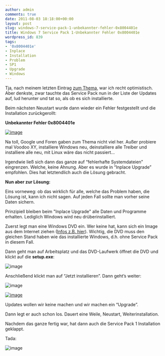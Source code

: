 ```yaml
---
author: admin
comments: true
date: 2011-08-03 18:18:00+00:00
layout: post
slug: windows-7-service-pack-1-unbekannter-fehler-0x8004401e
title: Windows 7 Service Pack 1-Unbekannter Fehler 0x8004401e
wordpress_id: 839
tags:
- '0x8004401e'
- Inplace
- Installation
- Problem
- SP1
- Upgrade
- Windows
---
```


Tja, nach meinem letzten Eintrag [zum Thema](https://andydunkel.net/sonstiges/2011/07/31/kein-service-pack-1-frs-thinkpad-edge.html), war ich recht optimistisch. Aber denkste, zwar tauchte das Service Pack nun in der Liste der Updates auf, lud herunter und tat so, als ob es sich installierte.

Beim nächsten Neustart wurde dann wieder ein Fehler festgestellt und die Installation zurückgerollt:

**Unbekannter Fehler 0x8004401e**

[![image](https://andydunkel.net/assets/uploads/2011/08/image_thumb.png)](https://andydunkel.net/assets/uploads/2011/08/image.png)

Na toll, Google und Foren gaben zum Thema nicht viel her. Außer probiere mal Voodoo XY, installiere Windows neu, deinstalliere alle Treiber und installiere alle neu, mit Linux wäre das nicht passiert…

Irgendwie ließ sich dann das ganze auf “fehlerhafte Systemdateien” eingrenzen. Welche, keine Ahnung. Aber es wurde in “Inplace Upgrade” empfohlen. Dies hat letztendlich auch die Lösung gebracht.

**Nun aber zur Lösung:**


<!-- more -->


Eins vorneweg: ob das wirklich für alle, welche das Problem haben, die Lösung ist, kann ich nicht sagen. Auf jeden Fall sollte man vorher seine Daten sichern.

Prinzipiell bleiben beim "Inplace Upgrade" alle Daten und Programme erhalten. Lediglich Windows wird neu drüberinstalliert. 

Zuerst legt man eine Windows DVD ein. Wer keine hat, kann sich ein Image aus dem Internet ziehen ([Infos z.B. hier](http://stadt-bremerhaven.de/windows-7-dvd-als-iso-downloaden)). Wichtig, die DVD muss den gleichen Stand haben wie das installierte Windows, d.h. ohne Service Pack in diesem Fall.

Dann geht man auf Arbeitsplatz und das DVD-Laufwerk öffnet die DVD und klickt auf die **setup.exe**:

![image](https://andydunkel.net/assets/uploads/2011/08/image1.png)

Anschließend klickt man auf “Jetzt installieren”. Dann  geht’s weiter:

![image](https://andydunkel.net/assets/uploads/2011/08/image2.png)

[![image](https://andydunkel.net/assets/uploads/2011/08/image_thumb1.png)](https://andydunkel.net/assets/uploads/2011/08/image3.png)

Updates wollen wir keine machen und wir machen ein “Upgrade”.

Dann legt er auch schon los. Dauert eine Weile, Neustart, Weiterinstallation.

Nachdem das ganze fertig war, hat dann auch die Service Pack 1 Installation geklappt.

Tada:

![image](https://andydunkel.net/assets/uploads/2011/08/image4.png)

